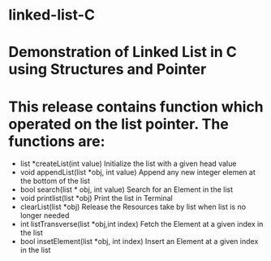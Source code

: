 # linked-list-C
# Demonstration of Linked List in C using Structures and Pointer

# This release contains function which operated on the list pointer. The functions are:

* list *createList(int value)                                 Initialize the list with a given head value
* void appendList(list *obj, int value)                       Append any new integer elemen at the bottom of the list
* bool search(list * obj, int value)                          Search for an Element in the list
* void printlist(list *obj)                                   Print the list in Terminal
* clearList(list *obj)                                        Release the Resources take by list when list is no longer needed
* int listTransverse(list *obj,int index)                     Fetch the Element at a given index in the list
* bool insetElement(list *obj, int index)                     Insert an Element at a given index in the list



